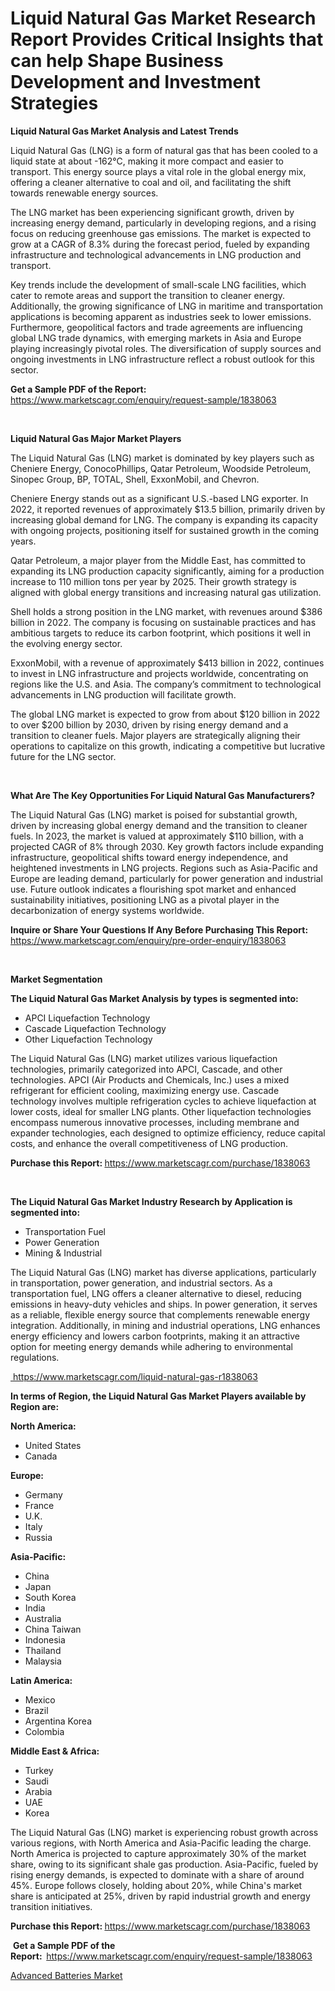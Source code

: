 <p><h1>Liquid Natural Gas Market Research Report Provides Critical Insights that can help Shape Business Development and Investment Strategies</h1></p><p><strong>Liquid Natural Gas Market Analysis and Latest Trends</strong></p>
<p><p>Liquid Natural Gas (LNG) is a form of natural gas that has been cooled to a liquid state at about -162°C, making it more compact and easier to transport. This energy source plays a vital role in the global energy mix, offering a cleaner alternative to coal and oil, and facilitating the shift towards renewable energy sources.</p><p>The LNG market has been experiencing significant growth, driven by increasing energy demand, particularly in developing regions, and a rising focus on reducing greenhouse gas emissions. The market is expected to grow at a CAGR of 8.3% during the forecast period, fueled by expanding infrastructure and technological advancements in LNG production and transport. </p><p>Key trends include the development of small-scale LNG facilities, which cater to remote areas and support the transition to cleaner energy. Additionally, the growing significance of LNG in maritime and transportation applications is becoming apparent as industries seek to lower emissions. Furthermore, geopolitical factors and trade agreements are influencing global LNG trade dynamics, with emerging markets in Asia and Europe playing increasingly pivotal roles. The diversification of supply sources and ongoing investments in LNG infrastructure reflect a robust outlook for this sector.</p></p>
<p><strong>Get a Sample PDF of the Report:&nbsp;</strong> <a href="https://www.marketscagr.com/enquiry/request-sample/1838063?utm_campaign=1835&utm_medium=2&utm_source=Github&utm_content=ia&utm_term=13022025&utm_id=liquid-natural-gas">https://www.marketscagr.com/enquiry/request-sample/1838063</a></p>
<p>&nbsp;</p>
<p><strong>Liquid Natural Gas Major Market Players</strong></p>
<p><p>The Liquid Natural Gas (LNG) market is dominated by key players such as Cheniere Energy, ConocoPhillips, Qatar Petroleum, Woodside Petroleum, Sinopec Group, BP, TOTAL, Shell, ExxonMobil, and Chevron. </p><p>Cheniere Energy stands out as a significant U.S.-based LNG exporter. In 2022, it reported revenues of approximately $13.5 billion, primarily driven by increasing global demand for LNG. The company is expanding its capacity with ongoing projects, positioning itself for sustained growth in the coming years.</p><p>Qatar Petroleum, a major player from the Middle East, has committed to expanding its LNG production capacity significantly, aiming for a production increase to 110 million tons per year by 2025. Their growth strategy is aligned with global energy transitions and increasing natural gas utilization.</p><p>Shell holds a strong position in the LNG market, with revenues around $386 billion in 2022. The company is focusing on sustainable practices and has ambitious targets to reduce its carbon footprint, which positions it well in the evolving energy sector.</p><p>ExxonMobil, with a revenue of approximately $413 billion in 2022, continues to invest in LNG infrastructure and projects worldwide, concentrating on regions like the U.S. and Asia. The company’s commitment to technological advancements in LNG production will facilitate growth.</p><p>The global LNG market is expected to grow from about $120 billion in 2022 to over $200 billion by 2030, driven by rising energy demand and a transition to cleaner fuels. Major players are strategically aligning their operations to capitalize on this growth, indicating a competitive but lucrative future for the LNG sector.</p></p>
<p>&nbsp;</p>
<p><strong>What Are The Key Opportunities For Liquid Natural Gas Manufacturers?</strong></p>
<p><p>The Liquid Natural Gas (LNG) market is poised for substantial growth, driven by increasing global energy demand and the transition to cleaner fuels. In 2023, the market is valued at approximately $110 billion, with a projected CAGR of 8% through 2030. Key growth factors include expanding infrastructure, geopolitical shifts toward energy independence, and heightened investments in LNG projects. Regions such as Asia-Pacific and Europe are leading demand, particularly for power generation and industrial use. Future outlook indicates a flourishing spot market and enhanced sustainability initiatives, positioning LNG as a pivotal player in the decarbonization of energy systems worldwide.</p></p>
<p><strong>Inquire or Share Your Questions If Any Before Purchasing This Report:</strong> <a href="https://www.marketscagr.com/enquiry/pre-order-enquiry/1838063?utm_campaign=1835&utm_medium=2&utm_source=Github&utm_content=ia&utm_term=13022025&utm_id=liquid-natural-gas">https://www.marketscagr.com/enquiry/pre-order-enquiry/1838063</a></p>
<p>&nbsp;</p>
<p><strong>Market Segmentation</strong></p>
<p><strong>The Liquid Natural Gas Market Analysis by types is segmented into:</strong></p>
<p><ul><li>APCI Liquefaction Technology</li><li>Cascade Liquefaction Technology</li><li>Other Liquefaction Technology</li></ul></p>
<p><p>The Liquid Natural Gas (LNG) market utilizes various liquefaction technologies, primarily categorized into APCI, Cascade, and other technologies. APCI (Air Products and Chemicals, Inc.) uses a mixed refrigerant for efficient cooling, maximizing energy use. Cascade technology involves multiple refrigeration cycles to achieve liquefaction at lower costs, ideal for smaller LNG plants. Other liquefaction technologies encompass numerous innovative processes, including membrane and expander technologies, each designed to optimize efficiency, reduce capital costs, and enhance the overall competitiveness of LNG production.</p></p>
<p><strong>Purchase this Report:&nbsp;</strong><a href="https://www.marketscagr.com/purchase/1838063?utm_campaign=1835&utm_medium=2&utm_source=Github&utm_content=ia&utm_term=13022025&utm_id=liquid-natural-gas">https://www.marketscagr.com/purchase/1838063</a></p>
<p>&nbsp;</p>
<p><strong>The Liquid Natural Gas Market Industry Research by Application is segmented into:</strong></p>
<p><ul><li>Transportation Fuel</li><li>Power Generation</li><li>Mining & Industrial</li></ul></p>
<p><p>The Liquid Natural Gas (LNG) market has diverse applications, particularly in transportation, power generation, and industrial sectors. As a transportation fuel, LNG offers a cleaner alternative to diesel, reducing emissions in heavy-duty vehicles and ships. In power generation, it serves as a reliable, flexible energy source that complements renewable energy integration. Additionally, in mining and industrial operations, LNG enhances energy efficiency and lowers carbon footprints, making it an attractive option for meeting energy demands while adhering to environmental regulations.</p></p>
<p><a href="https://www.marketscagr.com/liquid-natural-gas-r1838063?utm_campaign=1835&utm_medium=2&utm_source=Github&utm_content=ia&utm_term=13022025&utm_id=liquid-natural-gas">&nbsp;https://www.marketscagr.com/liquid-natural-gas-r1838063</a></p>
<p><strong>In terms of Region, the Liquid Natural Gas Market Players available by Region are:</strong></p>
<p>
    <p> <strong> North America: </strong>
        <ul>
            <li>United States</li>
            <li>Canada</li>
        </ul>
        </p> 
    <p> <strong> Europe: </strong>
        <ul>
            <li>Germany</li>
            <li>France</li>
            <li>U.K.</li>
            <li>Italy</li>
            <li>Russia</li>
        </ul>
        </p> 
    <p> <strong> Asia-Pacific: </strong>
        <ul>
            <li>China</li>
            <li>Japan</li>
            <li>South Korea</li>
            <li>India</li>
            <li>Australia</li>
            <li>China Taiwan</li>
            <li>Indonesia</li>
            <li>Thailand</li>
            <li>Malaysia</li>
        </ul>
        </p> 
    <p> <strong> Latin America: </strong>
        <ul>
            <li>Mexico</li>
            <li>Brazil</li>
            <li>Argentina Korea</li>
            <li>Colombia</li>
        </ul>
        </p> 
    <p> <strong> Middle East & Africa: </strong>
        <ul>
            <li>Turkey</li>
            <li>Saudi</li>
            <li>Arabia</li>
            <li>UAE</li>
            <li>Korea</li>
        </ul>
    </p>
    </p>
<p><p>The Liquid Natural Gas (LNG) market is experiencing robust growth across various regions, with North America and Asia-Pacific leading the charge. North America is projected to capture approximately 30% of the market share, owing to its significant shale gas production. Asia-Pacific, fueled by rising energy demands, is expected to dominate with a share of around 45%. Europe follows closely, holding about 20%, while China's market share is anticipated at 25%, driven by rapid industrial growth and energy transition initiatives.</p></p>
<p><strong>Purchase this Report: </strong><a href="https://www.marketscagr.com/purchase/1838063?utm_campaign=1835&utm_medium=2&utm_source=Github&utm_content=ia&utm_term=13022025&utm_id=liquid-natural-gas">https://www.marketscagr.com/purchase/1838063</a></p>
<p>&nbsp;<strong>Get a Sample PDF of the Report:&nbsp;&nbsp;</strong><a href="https://www.marketscagr.com/enquiry/request-sample/1838063?utm_campaign=1835&utm_medium=2&utm_source=Github&utm_content=ia&utm_term=13022025&utm_id=liquid-natural-gas">https://www.marketscagr.com/enquiry/request-sample/1838063</a></p>
<p><strong></strong></p>
<p><p><a href="https://github.com/XavierTyler76/Market-Research-Report-List-1/blob/main/advanced-batteries-market.md?utm_campaign=1835&utm_medium=2&utm_source=Github&utm_content=ia&utm_term=13022025&utm_id=liquid-natural-gas">Advanced Batteries Market</a></p></p>